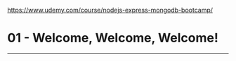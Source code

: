 


<https://www.udemy.com/course/nodejs-express-mongodb-bootcamp/>



# 01 - Welcome, Welcome, Welcome!



---
